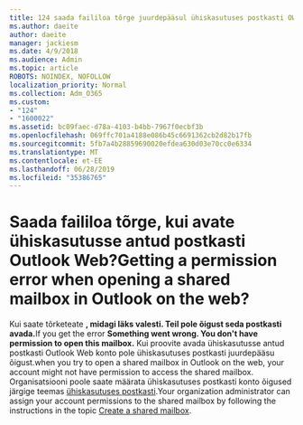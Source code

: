 ```yaml
---
title: 124 saada faililoa tõrge juurdepääsul ühiskasutuses postkasti OWA?
ms.author: daeite
author: daeite
manager: jackiesm
ms.date: 4/9/2018
ms.audience: Admin
ms.topic: article
ROBOTS: NOINDEX, NOFOLLOW
localization_priority: Normal
ms.collection: Adm_O365
ms.custom:
- "124"
- "1600022"
ms.assetid: bc09faec-d78a-4103-b4bb-7967f0ecbf3b
ms.openlocfilehash: 069ffc701a4188e086b45c6691362cb2d82b17fb
ms.sourcegitcommit: 5fb7a4b28859690020efdea630d03e70cc0e6334
ms.translationtype: MT
ms.contentlocale: et-EE
ms.lasthandoff: 06/28/2019
ms.locfileid: "35386765"
---
```

# <a name="getting-a-permission-error-when-opening-a-shared-mailbox-in-outlook-on-the-web"></a><span data-ttu-id="163ef-102">Saada faililoa tõrge, kui avate ühiskasutusse antud postkasti Outlook Web?</span><span class="sxs-lookup"><span data-stu-id="163ef-102">Getting a permission error when opening a shared mailbox in Outlook on the web?</span></span>

<span data-ttu-id="163ef-103">Kui saate tõrketeate **, midagi läks valesti. Teil pole õigust seda postkasti avada.**</span><span class="sxs-lookup"><span data-stu-id="163ef-103">If you get the error **Something went wrong. You don't have permission to open this mailbox.**</span></span> <span data-ttu-id="163ef-104">Kui proovite avada ühiskasutusse antud postkasti Outlook Web konto pole ühiskasutuses postkasti juurdepääsu õigust.</span><span class="sxs-lookup"><span data-stu-id="163ef-104">when you try to open a shared mailbox in Outlook on the web, your account might not have permission to access the shared mailbox.</span></span> <span data-ttu-id="163ef-105">Organisatsiooni poole saate määrata ühiskasutuses postkasti konto õigused järgige teemas [ühiskasutuses postkasti](https://support.office.com/article/871a246d-3acd-4bba-948e-5de8be0544c9).</span><span class="sxs-lookup"><span data-stu-id="163ef-105">Your organization administrator can assign your account permissions to the shared mailbox by following the instructions in the topic [Create a shared mailbox](https://support.office.com/article/871a246d-3acd-4bba-948e-5de8be0544c9).</span></span>
  